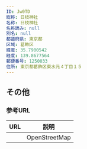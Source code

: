 ```yaml
---
ID: Jw0TD
総称: 日枝神社
名称: 日枝神社
名称読み: null
別名: null
都道府県: 東京都
区域: 葛飾区
緯度: 35.7900542
経度: 139.8677564
郵便番号: 1250033
住所: 東京都葛飾区東水元４丁目１５
---
```


## その他

### 参考URL

| URL | 説明          |
| --- | ------------- |
|     | OpenStreetMap |
